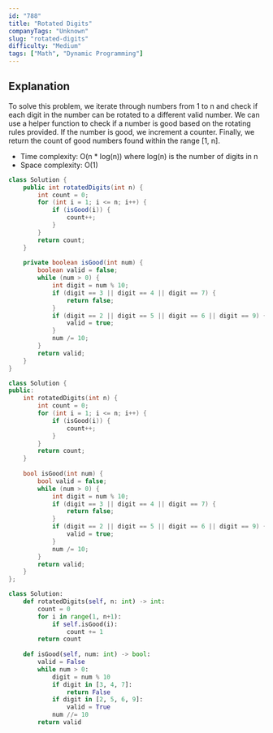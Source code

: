 ```yaml
---
id: "788"
title: "Rotated Digits"
companyTags: "Unknown"
slug: "rotated-digits"
difficulty: "Medium"
tags: ["Math", "Dynamic Programming"]
---
```


## Explanation
To solve this problem, we iterate through numbers from 1 to n and check if each digit in the number can be rotated to a different valid number. We can use a helper function to check if a number is good based on the rotating rules provided. If the number is good, we increment a counter. Finally, we return the count of good numbers found within the range [1, n].

- Time complexity: O(n * log(n)) where log(n) is the number of digits in n
- Space complexity: O(1)
```java
class Solution {
    public int rotatedDigits(int n) {
        int count = 0;
        for (int i = 1; i <= n; i++) {
            if (isGood(i)) {
                count++;
            }
        }
        return count;
    }
    
    private boolean isGood(int num) {
        boolean valid = false;
        while (num > 0) {
            int digit = num % 10;
            if (digit == 3 || digit == 4 || digit == 7) {
                return false;
            }
            if (digit == 2 || digit == 5 || digit == 6 || digit == 9) {
                valid = true;
            }
            num /= 10;
        }
        return valid;
    }
}
```

```cpp
class Solution {
public:
    int rotatedDigits(int n) {
        int count = 0;
        for (int i = 1; i <= n; i++) {
            if (isGood(i)) {
                count++;
            }
        }
        return count;
    }
    
    bool isGood(int num) {
        bool valid = false;
        while (num > 0) {
            int digit = num % 10;
            if (digit == 3 || digit == 4 || digit == 7) {
                return false;
            }
            if (digit == 2 || digit == 5 || digit == 6 || digit == 9) {
                valid = true;
            }
            num /= 10;
        }
        return valid;
    }
};
```

```python
class Solution:
    def rotatedDigits(self, n: int) -> int:
        count = 0
        for i in range(1, n+1):
            if self.isGood(i):
                count += 1
        return count
    
    def isGood(self, num: int) -> bool:
        valid = False
        while num > 0:
            digit = num % 10
            if digit in [3, 4, 7]:
                return False
            if digit in [2, 5, 6, 9]:
                valid = True
            num //= 10
        return valid
```